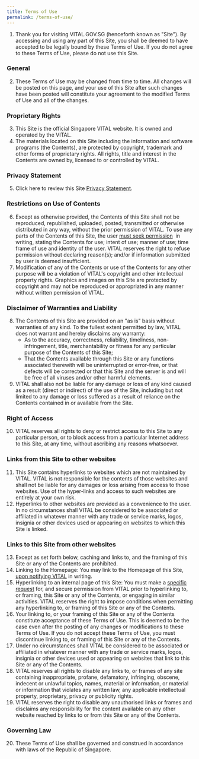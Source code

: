 ```yaml
---
title: Terms of Use
permalink: /terms-of-use/
---
```

<ol>
  <li>Thank you for visiting VITAL.GOV.SG (henceforth known as "Site"). By accessing and using any part of this Site, you shall be deemed to have accepted to be legally bound by these Terms of Use. If you do not agree to these Terms of Use, please do not use this Site.
  </li>
</ol>
<h3>General</h3>
<ol start="2">
  <li>These Terms of Use may be changed from time to time. All changes will be posted on this page, and your use of this Site after such changes have been posted will constitute your agreement to the modified Terms of Use and all of the changes.
  </li>
</ol>
<h3>Proprietary Rights</h3>
<ol start="3">
  <li>This Site is the official Singapore VITAL website. It is owned and operated by the VITAL.&nbsp;
  </li>
  <li>
    The materials located on this Site including the information and software programs (the Contents), are protected by copyright, trademark and other forms of proprietary rights. All rights, title and interest in the Contents are owned by, licensed to or controlled by VITAL.&nbsp;
    <br>
  </li>
</ol>

<h3>Privacy Statement</h3>

<ol start="5">
  <li>Click here to review this Site 
    <a href="/privacy-statement">Privacy Statement</a>.
  </li>
</ol>
<h3>Restrictions on Use of Contents</h3>
<ol start="6">
  <li>Except as otherwise provided, the Contents of this Site shall not be reproduced, republished, uploaded, posted, transmitted or otherwise distributed in any way, without the prior permission of VITAL. To use any parts of the Contents of this Site, the user 
    <a href="/contact-us">must seek permission</a>&nbsp; in writing, stating the Contents for use; intent of use; manner of use; time frame of use and identity of the user. VITAL reserves the right to refuse permission without declaring reason(s); and/or if information submitted by user is deemed insufficient.&nbsp;
  </li>
  <li>
    Modification of any of the Contents or use of the Contents for any other purpose will be a violation of VITAL's copyright and other intellectual property rights. Graphics and images on this Site are protected by copyright and may not be reproduced or appropriated in any manner without written permission of VITAL.&nbsp;
  </li>
</ol>

<h3>Disclaimer of Warranties and Liability</h3>
<ol start="8">
  <li>The Contents of this Site are provided on an "as is" basis without warranties of any kind. To the fullest extent permitted by law, VITAL does not warrant and hereby disclaims any warranty:&nbsp;&nbsp;
    <ul>
      <li>As to the accuracy, correctness, reliability, timeliness, non-infringement, title, merchantability or fitness for any particular purpose of the Contents of this Site;
      </li>
      <li>That the Contents available through this Site or any functions associated therewith will be uninterrupted or error-free, or that defects will be corrected or that this Site and the server is and will be free of all viruses and/or other harmful elements. 
      </li>
    </ul>
  </li>
  <li>VITAL shall also not be liable for any damage or loss of any kind caused as a result (direct or indirect) of the use of the Site, including but not limited to any damage or loss suffered as a result of reliance on the Contents contained in or available from the Site.
  </li>
</ol>
<h3>Right of Access</h3>
<ol start="10">
  <li>VITAL reserves all rights to deny or restrict access to this Site to any particular person, or to block access from a particular Internet address to this Site, at any time, without ascribing any reasons whatsoever.
  </li>
</ol>

<h3>Links from this Site to other websites</h3>
<ol start="11">
  <li>This Site contains hyperlinks to websites which are not maintained by VITAL. VITAL is not responsible for the contents of those websites and shall not be liable for any damages or loss arising from access to those websites. Use of the hyper-links and access to such websites are entirely at your own risk.
  </li>
  <li>
    <span style="background-color: initial;">Hyperlinks to other websites are provided as a convenience to the user. In no circumstances shall VITAL be considered to be associated or affiliated in whatever manner with any trade or service marks, logos, insignia or other devices used or appearing on websites to which this Site is linked.
    </span>
  </li>
</ol>
<h3>Links to this Site from other websites</h3>

<ol start="13">
  <li>Except as set forth below, caching and links to, and the framing of this Site or any of the Contents are prohibited.
  </li>
  <li>
    Linking to the Homepage: You may link to the Homepage of this Site,  <a href="/contact-us">upon notifying VITAL</a> in writing.
    
  </li>
  <li>
      Hyperlinking to an internal page of this Site: You must make a <a href="/contact-us">specific request</a> for, and secure permission from VITAL prior to hyperlinking to, or framing, this Site or any of the Contents, or engaging in similar activities. VITAL reserves the right to impose conditions when permitting any hyperlinking to, or framing of this Site or any of the Contents.
  </li>
  <li>
      Your linking to, or your framing of this Site or any of the Contents constitute acceptance of these Terms of Use. This is deemed to be the case even after the posting of any changes or modifications to these Terms of Use. If you do not accept these Terms of Use, you must discontinue linking to, or framing of this Site or any of the Contents.
  </li>
  <li>
      Under no circumstances shall VITAL be considered to be associated or affiliated in whatever manner with any trade or service marks, logos, insignia or other devices used or appearing on websites that link to this Site or any of the Contents.
  </li>
  <li>
      VITAL reserves all rights to disable any links to, or frames of any site containing inappropriate, profane, defamatory, infringing, obscene, indecent or unlawful topics, names, material or information, or material or information that violates any written law, any applicable intellectual property, proprietary, privacy or publicity rights.
  </li>
  <li>
      VITAL reserves the right to disable any unauthorised links or frames and disclaims any responsibility for the content available on any other website reached by links to or from this Site or any of the Contents.
  </li>
</ol>

<h3>Governing Law</h3>

<ol start="20">
  <li>These Terms of Use shall be governed and construed in accordance with laws of the Republic of Singapore.
  </li>
</ol>